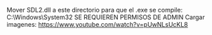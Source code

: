 Mover SDL2.dll a este directorio para que el .exe se compile: C:\Windows\System32 SE REQUIEREN PERMISOS DE ADMIN
Cargar imagenes: https://www.youtube.com/watch?v=pUwNLsUcKL8
